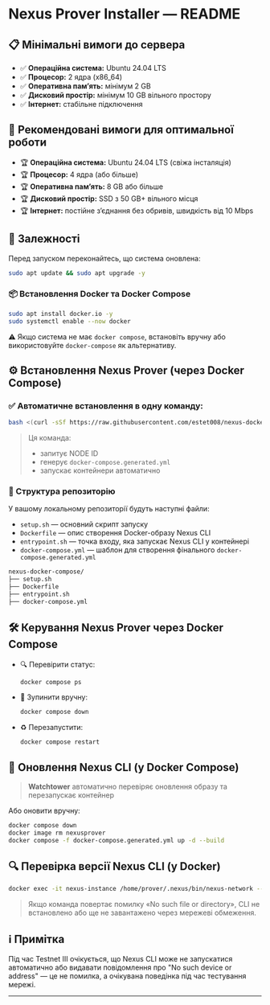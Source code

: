 # Nexus Prover Installer — README

## 📋 Мінімальні вимоги до сервера

- ✅ **Операційна система:** Ubuntu 24.04 LTS
- ✅ **Процесор:** 2 ядра (x86_64)
- ✅ **Оперативна памʼять:** мінімум 2 GB
- ✅ **Дисковий простір:** мінімум 10 GB вільного простору
- ✅ **Інтернет:** стабільне підключення

## 🚀 Рекомендовані вимоги для оптимальної роботи

- 🏆 **Операційна система:** Ubuntu 24.04 LTS (свіжа інсталяція)
- 🏆 **Процесор:** 4 ядра (або більше)
- 🏆 **Оперативна памʼять:** 8 GB або більше
- 🏆 **Дисковий простір:** SSD з 50 GB+ вільного місця
- 🏆 **Інтернет:** постійне зʼєднання без обривів, швидкість від 10 Mbps

## 🐳 Залежності

Перед запуском переконайтесь, що система оновлена:

```bash
sudo apt update && sudo apt upgrade -y
```

### 📦 Встановлення Docker та Docker Compose

```bash
sudo apt install docker.io -y
sudo systemctl enable --now docker
```

⚠️ Якщо система не має `docker compose`, встановіть вручну або використовуйте `docker-compose` як альтернативу.

## ⚙️ Встановлення Nexus Prover (через Docker Compose)

### ✅ Автоматичне встановлення в одну команду:

```bash
bash <(curl -sSf https://raw.githubusercontent.com/estet008/nexus-docker-compose/main/setup.sh)
```

> Ця команда:
> - запитує NODE ID
> - генерує `docker-compose.generated.yml`
> - запускає контейнери автоматично

### 📁 Структура репозиторію

У вашому локальному репозиторії будуть наступні файли:

- `setup.sh` — основний скрипт запуску
- `Dockerfile` — опис створення Docker-образу Nexus CLI
- `entrypoint.sh` — точка входу, яка запускає Nexus CLI у контейнері
- `docker-compose.yml` — шаблон для створення фінального `docker-compose.generated.yml`

```bash
nexus-docker-compose/
├── setup.sh
├── Dockerfile
├── entrypoint.sh
├── docker-compose.yml
```

## 🛠️ Керування Nexus Prover через Docker Compose

- 🔍 Перевірити статус:
  ```bash
  docker compose ps
  ```
- 🔴 Зупинити вручну:
  ```bash
  docker compose down
  ```
- ♻️ Перезапустити:
  ```bash
  docker compose restart
  ```

## 🔄 Оновлення Nexus CLI (у Docker Compose)

> **Watchtower** автоматично перевіряє оновлення образу та перезапускає контейнер

Або оновити вручну:

```bash
docker compose down
docker image rm nexusprover
docker compose -f docker-compose.generated.yml up -d --build
```

## 🔍 Перевірка версії Nexus CLI (у Docker)

```bash
docker exec -it nexus-instance /home/prover/.nexus/bin/nexus-network --version
```

> Якщо команда повертає помилку «No such file or directory», CLI не встановлено або ще не завантажено через мережеві обмеження.

## ℹ️ Примітка

Під час Testnet III очікується, що Nexus CLI може не запускатися автоматично або видавати повідомлення про "No such device or address" — це не помилка, а очікувана поведінка під час тестування мережі.

---
